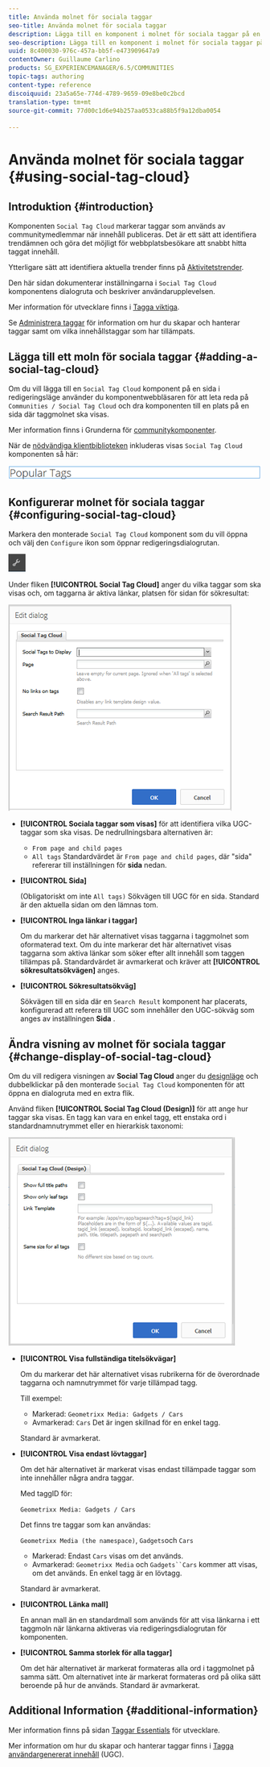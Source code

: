```yaml
---
title: Använda molnet för sociala taggar
seo-title: Använda molnet för sociala taggar
description: Lägga till en komponent i molnet för sociala taggar på en sida
seo-description: Lägga till en komponent i molnet för sociala taggar på en sida
uuid: 8c400030-976c-457a-bb5f-e473909647a9
contentOwner: Guillaume Carlino
products: SG_EXPERIENCEMANAGER/6.5/COMMUNITIES
topic-tags: authoring
content-type: reference
discoiquuid: 23a5a65e-774d-4789-9659-09e8be0c2bcd
translation-type: tm+mt
source-git-commit: 77d00c1d6e94b257aa0533ca88b5f9a12dba0054

---
```



# Använda molnet för sociala taggar {#using-social-tag-cloud}

## Introduktion {#introduction}

Komponenten `Social Tag Cloud` markerar taggar som används av communitymedlemmar när innehåll publiceras. Det är ett sätt att identifiera trendämnen och göra det möjligt för webbplatsbesökare att snabbt hitta taggat innehåll.

Ytterligare sätt att identifiera aktuella trender finns på [Aktivitetstrender](trends.md).

Den här sidan dokumenterar inställningarna i `Social Tag Cloud` komponentens dialogruta och beskriver användarupplevelsen.

Mer information för utvecklare finns i [Tagga viktiga](tag.md).

Se [Administrera taggar](../../help/sites-administering/tags.md) för information om hur du skapar och hanterar taggar samt om vilka innehållstaggar som har tillämpats.

## Lägga till ett moln för sociala taggar {#adding-a-social-tag-cloud}

Om du vill lägga till en `Social Tag Cloud` komponent på en sida i redigeringsläge använder du komponentwebbläsaren för att leta reda på `Communities / Social Tag Cloud` och dra komponenten till en plats på en sida där taggmolnet ska visas.

Mer information finns i Grunderna för [communitykomponenter](basics.md).

När de [nödvändiga klientbiblioteken](tag.md#essentials-for-client-side) inkluderas visas `Social Tag Cloud` komponenten så här:

![chlimage_1-303](assets/chlimage_1-303.png)

## Konfigurerar molnet för sociala taggar {#configuring-social-tag-cloud}

Markera den monterade `Social Tag Cloud` komponent som du vill öppna och välj den `Configure` ikon som öppnar redigeringsdialogrutan.

![chlimage_1-304](assets/chlimage_1-304.png)

Under fliken **[!UICONTROL Social Tag Cloud]** anger du vilka taggar som ska visas och, om taggarna är aktiva länkar, platsen för sidan för sökresultat:

![chlimage_1-305](assets/chlimage_1-305.png)

* **[!UICONTROL Sociala taggar som visas]** för att identifiera vilka UGC-taggar som ska visas. De nedrullningsbara alternativen är:

   * `From page and child pages`
   * `All tags`
   Standardvärdet är `From page and child pages`, där &quot;sida&quot; refererar till inställningen för **sida** nedan.

* **[!UICONTROL Sida]**

   (Obligatoriskt om inte `All tags)` Sökvägen till UGC för en sida. Standard är den aktuella sidan om den lämnas tom.

* **[!UICONTROL Inga länkar i taggar]**

   Om du markerar det här alternativet visas taggarna i taggmolnet som oformaterad text. Om du inte markerar det här alternativet visas taggarna som aktiva länkar som söker efter allt innehåll som taggen tillämpas på. Standardvärdet är avmarkerat och kräver att **[!UICONTROL sökresultatsökvägen]** anges.

* **[!UICONTROL Sökresultatsökväg]**

   Sökvägen till en sida där en `Search Result` komponent har placerats, konfigurerad att referera till UGC som innehåller den UGC-sökväg som anges av inställningen **Sida** .

## Ändra visning av molnet för sociala taggar {#change-display-of-social-tag-cloud}

Om du vill redigera visningen av **Social Tag Cloud** anger du [designläge](../../help/sites-authoring/default-components-designmode.md) och dubbelklickar på den monterade `Social Tag Cloud` komponenten för att öppna en dialogruta med en extra flik.

Använd fliken **[!UICONTROL Social Tag Cloud (Design)]** för att ange hur taggar ska visas. En tagg kan vara en enkel tagg, ett enstaka ord i standardnamnutrymmet eller en hierarkisk taxonomi:

![chlimage_1-306](assets/chlimage_1-306.png)

* **[!UICONTROL Visa fullständiga titelsökvägar]**

   Om du markerar det här alternativet visas rubrikerna för de överordnade taggarna och namnutrymmet för varje tillämpad tagg.

   Till exempel:

   * Markerad: `Geometrixx Media: Gadgets / Cars`
   * Avmarkerad: `Cars`
   Det är ingen skillnad för en enkel tagg.

   Standard är avmarkerat.

* **[!UICONTROL Visa endast lövtaggar]**

   Om det här alternativet är markerat visas endast tillämpade taggar som inte innehåller några andra taggar.

   Med taggID för:

   `Geometrixx Media: Gadgets / Cars`

   Det finns tre taggar som kan användas:

   `Geometrixx Media (the namespace)`, `Gadgets`och `Cars`

   * Markerad: Endast `Cars` visas om det används.
   * Avmarkerad: `Geometrixx Media` och `Gadgets``Cars` kommer att visas, om det används.
   En enkel tagg är en lövtagg.

   Standard är avmarkerat.

* **[!UICONTROL Länka mall]**

   En annan mall än en standardmall som används för att visa länkarna i ett taggmoln när länkarna aktiveras via redigeringsdialogrutan för komponenten.

* **[!UICONTROL Samma storlek för alla taggar]**

   Om det här alternativet är markerat formateras alla ord i taggmolnet på samma sätt. Om alternativet inte är markerat formateras ord på olika sätt beroende på hur de används. Standard är avmarkerat.

## Additional Information {#additional-information}

Mer information finns på sidan [Taggar Essentials](tag.md) för utvecklare.

Mer information om hur du skapar och hanterar taggar finns i [Tagga användargenererat innehåll](tag-ugc.md) (UGC).
